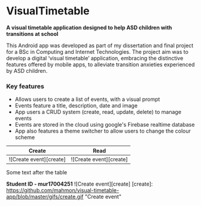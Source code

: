 # VisualTimetable

**A visual timetable application designed to help ASD children with transitions at school**


This Android app was developed as part of my dissertation and final project for a BSc in Computing and Internet Technologies. The project aim was to develop a digital ‘visual timetable’ application, embracing the distinctive features offered by mobile apps, to alleviate transition anxieties experienced by ASD children.

### Key features
- Allows users to create a list of events, with a visual prompt
- Events feature a title, description, date and image
- App users a CRUD system (create, read, update, delete) to manage events
- Events are stored in the cloud using google's Firebase realtime database
- App also features a theme switcher to allow users to change the colour scheme

Create | Read
--- | ---
![Create event][create] | ![Create event][create]

Some text after the table

**Student ID - mur17004251**
![Create event][create]
[create]: https://github.com/mahmon/visual-timetable-app/blob/master/gifs/create.gif "Create event"
